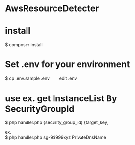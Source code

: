 # AwsResourceDetecter

# install
$ composer install

# Set .env for your environment
$ cp .env.sample .env　　
edit .env

# use ex. get InstanceList By SecurityGroupId
$ php handler.php {security_group_id} {target_key}
  
ex.  
$ php handler.php sg-99999xyz PrivateDnsName
